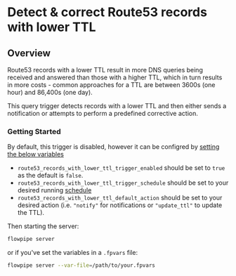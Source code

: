# Detect & correct Route53 records with lower TTL

## Overview

Route53 records with a lower TTL result in more DNS queries being received and answered than those with a higher TTL, which in turn results in more costs - common approaches for a TTL are between 3600s (one hour) and 86,400s (one day).

This query trigger detects records with a lower TTL and then either sends a notification or attempts to perform a predefined corrective action.

### Getting Started

By default, this trigger is disabled, however it can be configred by [setting the below variables](https://flowpipe.io/docs/build/mod-variables#passing-input-variables)
- `route53_records_with_lower_ttl_trigger_enabled` should be set to `true` as the default is `false`.
- `route53_records_with_lower_ttl_trigger_schedule` should be set to your desired running [schedule](https://flowpipe.io/docs/flowpipe-hcl/trigger/schedule#more-examples)
- `route53_records_with_lower_ttl_default_action` should be set to your desired action (i.e. `"notify"` for notifications or `"update_ttl"` to update the TTL).

Then starting the server:
```sh
flowpipe server
```

or if you've set the variables in a `.fpvars` file:
```sh
flowpipe server --var-file=/path/to/your.fpvars
```